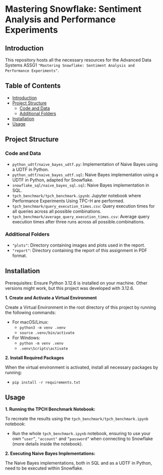 # Mastering Snowflake: Sentiment Analysis and Performance Experiments

## Introduction
This repository hosts all the necessary resources for the Advanced Data Systems ASSG1 ``"Mastering Snowflake: Sentiment Analysis and Performance Experiments"``.

## Table of Contents
- [Introduction](#introduction)
- [Project Structure](#project-structure)
  - [Code and Data](#code-and-data)
  - [Additional Folders](#additional-folders)
- [Installation](#installation)
- [Usage](#usage)

## Project Structure

### Code and Data
- `python_udtf/naive_bayes_udtf.py`: Implementation of Naive Bayes using a UDTF in Python.
- `python_udtf/naive_bayes_udtf.sql`: Naive Bayes implementation using a UDTF in Python, adapted for Snowflake.
- `snowflake_sql/naive_bayes_sql.sql`: Naive Bayes implementation in SQL.
- `tpch_benchmark/tpch_benchmark.ipynb`: Jupyter notebook where Performance Experiments Using TPC-H are performed.
- `tpch_benchmark/query_execution_times.csv`: Query execution times for all queries across all possible combinations.
- `tpch_benchmark/average_query_execution_times.csv`: Average query execution times after three runs across all possible.combinations.

### Additional Folders
- `"plots"`: Directory containing images and plots used in the report.
- `"report"`: Directory containing the report of this assignment in PDF format.

## Installation
Prerequisites: Ensure Python 3.12.6 is installed on your machine. Other versions might work, but this project was developed with 3.12.6.

**1. Create and Activate a Virtual Environment**

Create a Virtual Environment in the root directory of this project by running the following commands:
  - For macOS/Linux:
      - ``python3 -m venv .venv``
      - ``source .venv/bin/activate``
  - For Windows:
      - ``python -m venv .venv``
      - ``.venv\Scripts\activate``

**2. Install Required Packages**

When the virtual environment is activated, install all necessary packages by running:
  - `pip install -r requirements.txt`

## Usage
**1. Running the TPCH Benchmark Notebook:**

To recreate the results using the ``tpch_benchmark/tpch_benchmark.ipynb`` notebook:

  - Run the whole `tpch_benchmark.ipynb` notebook, ensuring to use your own ``“user”``, ``"account"`` and ``“password”`` when connecting to Snowflake (more details inside the notebook).

**2.	Executing Naive Bayes Implementations:**

The Naive Bayes implementations, both in SQL and as a UDTF in Python, need to be executed within Snowflake.